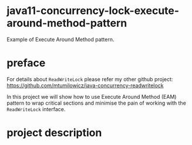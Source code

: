 # java11-concurrency-lock-execute-around-method-pattern
Example of Execute Around Method pattern.

# preface
For details about `ReadWriteLock` please refer my other
github project: https://github.com/mtumilowicz/java-concurrency-readwritelock

In this project we will show how to use Execute Around Method 
(EAM) pattern to wrap critical sections and minimise the pain
of working with the `ReadWriteLock` interface.

# project description